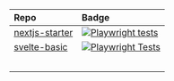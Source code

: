 
| Repo | Badge |
|:---|:---|
| [nextjs-starter](https://github.com/staticwebdev/nextjs-starter) | [![Playwright tests](https://github.com/staticwebdev/nextjs-starter/actions/workflows/playwright.js.yml/badge.svg)](https://github.com/staticwebdev/nextjs-starter/actions/workflows/playwright.js.yml) | 
| [svelte-basic](https://github.com/staticwebdev/svelte-basic)| [![Playwright Tests](https://github.com/staticwebdev/svelte-basic/actions/workflows/playwright.yml/badge.svg)](https://github.com/staticwebdev/svelte-basic/actions/workflows/playwright.yml) |
| | |
| | |
| | |
| | |
| | |
